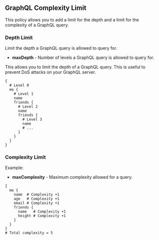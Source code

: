 ## GraphQL Complexity Limit

This policy allows you to add a limit for the depth and a limit for the complexity of a GraphQL query.

### Depth Limit

Limit the depth a GraphQL query is allowed to query for.

- **maxDepth** - Number of levels a GraphQL query is allowed to query for.

This allows you to limit the depth of a GraphQL query. This is useful to prevent
DoS attacks on your GraphQL server.

```
{
  # Level 0
  me {
    # Level 1
    name
    friends {
      # Level 2
      name
      friends {
        # Level 3
        name
        # ...
      }
    }
  }
}
```

###  Complexity Limit
Example:

- **maxComplexity** - Maximum complexity allowed for a query.


```
{
  me { 
    name  # Complexity +1
    age   # Complexity +1
    email # Complexity +1
    friends { 
      name   # Complexity +1
      height # Complexity +1
    }
  }
}
# Total complexity = 5
```
